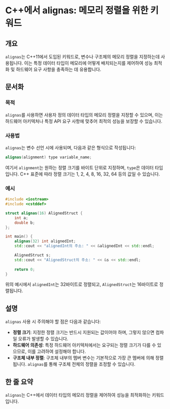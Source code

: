 <!--
Meta Description: # C++에서 alignas: 메모리 정렬을 위한 키워드 ## 개요 `alignas`는 C++11에서 도입된 키워드로, 변수나 구조체의 메모리 정렬을 지정하는데 사용됩니다. 이는 특정 데이터 타입이 메모리에 어떻게 배치되는지를 제어하여 성능 최적화 및 하드웨어 요구 사...
Meta Keywords: alignas, 정렬을, 메모리, 데이터, 하드웨어
-->

# C++에서 alignas: 메모리 정렬을 위한 키워드

## 개요
`alignas`는 C++11에서 도입된 키워드로, 변수나 구조체의 메모리 정렬을 지정하는데 사용됩니다. 이는 특정 데이터 타입이 메모리에 어떻게 배치되는지를 제어하여 성능 최적화 및 하드웨어 요구 사항을 충족하는 데 유용합니다.

## 문서화
### 목적
`alignas`를 사용하면 사용자 정의 데이터 타입의 메모리 정렬을 지정할 수 있으며, 이는 하드웨어 아키텍처나 특정 API 요구 사항에 맞추어 최적의 성능을 보장할 수 있습니다.

### 사용법
`alignas`는 변수 선언 시에 사용되며, 다음과 같은 형식으로 작성됩니다:

```cpp
alignas(alignment) type variable_name;
```

여기서 `alignment`는 원하는 정렬 크기를 바이트 단위로 지정하며, `type`은 데이터 타입입니다. C++ 표준에 따라 정렬 크기는 1, 2, 4, 8, 16, 32, 64 등의 값일 수 있습니다.

### 예시
```cpp
#include <iostream>
#include <cstddef>

struct alignas(16) AlignedStruct {
    int a;
    double b;
};

int main() {
    alignas(32) int alignedInt;
    std::cout << "alignedInt의 주소: " << &alignedInt << std::endl;

    AlignedStruct s;
    std::cout << "AlignedStruct의 주소: " << &s << std::endl;
    
    return 0;
}
```
위의 예시에서 `alignedInt`는 32바이트로 정렬되고, `AlignedStruct`는 16바이트로 정렬됩니다.

## 설명
`alignas` 사용 시 주의해야 할 점은 다음과 같습니다:
- **정렬 크기**: 지정한 정렬 크기는 반드시 지원되는 값이어야 하며, 그렇지 않으면 컴파일 오류가 발생할 수 있습니다.
- **하드웨어 의존성**: 특정 하드웨어 아키텍처에서는 요구되는 정렬 크기가 다를 수 있으므로, 이를 고려하여 설정해야 합니다.
- **구조체 내부 정렬**: 구조체 내부의 멤버 변수는 기본적으로 가장 큰 멤버에 의해 정렬됩니다. `alignas`를 통해 구조체 전체의 정렬을 조정할 수 있습니다.

## 한 줄 요약
`alignas`는 C++에서 데이터 타입의 메모리 정렬을 제어하여 성능을 최적화하는 키워드입니다.